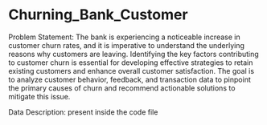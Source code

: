 # Churning_Bank_Customer

Problem Statement: The bank is experiencing a noticeable increase in customer churn rates, and it is imperative to understand the underlying reasons why customers are leaving. Identifying the key factors contributing to customer churn is essential for developing effective strategies to retain existing customers and enhance overall customer satisfaction. The goal is to analyze customer behavior, feedback, and transaction data to pinpoint the primary causes of churn and recommend actionable solutions to mitigate this issue.

Data Description: present inside the code file
